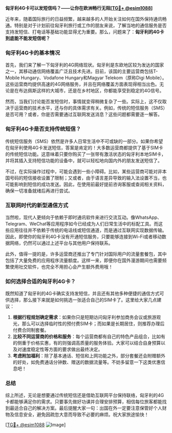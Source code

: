 **匈牙利4G卡可以发短信吗？——让你在欧洲畅行无阻[[TG💪+ @esim1088](https://t.me/s/esim1088)]**

近年来，随着国际旅行的日益频繁，越来越多的人开始关注如何在国外保持通讯畅通。特别是对于计划前往匈牙利旅行或工作的朋友来说，了解当地的通信服务是否支持发短信、打电话等基础功能显得尤为重要。那么，问题来了：**匈牙利的4G卡到底能不能发短信呢？**

### 匈牙利4G卡的基本情况

首先，我们来了解一下匈牙利的4G网络现状。匈牙利是东欧地区较为发达的国家之一，其移动通信网络覆盖广泛且技术先进。目前，该国的主要运营商包括T-Mobile Hungary、Vodafone Hungary和Magyar Telekom（原称Digi Mobile）。这些运营商均提供高速的4G网络服务，并且在网络覆盖方面表现得相当出色。无论是在布达佩斯这样的大城市，还是在乡村地区，你都能享受到稳定的4G信号。

然而，当我们讨论能否发短信时，事情就变得稍微复杂了一些。实际上，这不仅取决于运营商的技术水平，还与你的具体需求有关。例如，传统的短信服务（SMS）是否可用？或者，你是否需要通过互联网发送消息？这些问题都需要逐一解答。

### 匈牙利4G卡是否支持传统短信？

传统短信服务（SMS）依然是许多人日常生活中不可或缺的一部分。如果你希望在匈牙利使用4G卡发送短信，答案是肯定的！大多数运营商都提供了基于SIM卡的传统短信功能。这意味着只要你购买了一张带有激活状态的匈牙利本地SIM卡，并将其插入支持短信功能的设备中，就可以轻松地向国内外的朋友发送短信了。

不过，在实际操作过程中，可能会遇到一些小障碍。比如，某些运营商可能对非本国号码的短信接收设置了限制；又或者，由于语言差异导致的输入法设置不当，也可能影响到短信的成功发送。因此，在使用前最好提前咨询客服或查阅相关资料，确保一切准备就绪后再进行尝试。

### 互联网时代的新型通信方式

当然啦，现代人更倾向于依赖于即时通讯软件来进行交流互动。像WhatsApp、Telegram、WeChat等应用程序如今已经成为人们日常生活中的标配工具。而这些应用往往并不依赖于传统的电话线或短信通道，而是通过互联网实现数据传输。因此，即使你的匈牙利4G卡没有开通短信服务，只要能够连接到Wi-Fi或者移动数据网络，仍然可以通过上述平台与其他用户保持联系。

此外，值得一提的是，许多运营商还推出了专门针对国际用户的流量套餐包，其中包括了大量免费的应用程序流量额度。这样一来，即便你在国外漫游期间也需要频繁使用社交软件，也完全不用担心会产生额外费用哦！

### 如何选择合适的匈牙利4G卡？

既然知道了匈牙利的4G卡确实支持发短信，并且还有其他多种便捷的通信方式可供选择，那么接下来就是如何挑选一张适合自己的SIM卡了。这里给大家几点建议：

1. **根据行程规划确定需求**：如果你只是短期访问匈牙利参加商务会议或旅游观光，那么可以选择临时性的预付费SIM卡；而如果是长期居住，则推荐办理后付费合同制套餐。
2. **比较不同运营商的价格和服务**：每个运营商都有自己的特色产品组合，比如有的侧重于价格实惠，有的则强调高质量的服务体验。大家可以结合自身预算以及对速度稳定性等方面的要求做出最终决定。
3. **考虑附加福利**：除了基本通话、短信和上网功能之外，部分套餐还会附赠额外的好处，如免费通话分钟数、赠送的数据流量等。不妨多留意一下这类优惠信息吧！

### 总结

综上所述，无论是想要通过传统短信还是借助互联网平台保持联络，匈牙利的4G卡都能够满足你的需求。只要事先做好功课并合理安排预算，相信每位旅客都能找到最适合自己的解决方案。最后提醒大家一句：出国在外一定要注意保管好个人财物及信息安全，避免因疏忽大意而导致不必要的麻烦。祝大家旅途愉快！

[[TG💪+ @esim1088](https://t.me/s/esim1088) ![Image](https://i.postimg.cc/4NQfJmqS/Snipaste-2025-05-13-00-14-12.png)]